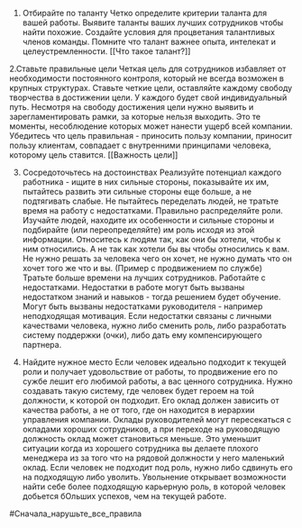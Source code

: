 1. Отбирайте по таланту
 Четко определите критерии таланта для вашей работы.
 Выявите таланты ваших лучших сотрудников чтобы найти похожие.
 Создайте условия для процветания талантливых членов команды.
 Помните что талант важнее опыта, интелекат и целеустремленности. 
[[Что такое талант?]]
 
 2.Ставьте правильные цели
  Четкая цель для сотрудников избавляет от необходимости постоянного контроля, который не всегда возможен в крупных структурах. 
  Ставьте четкие цели, оставляйте каждому свободу творчества в достижении цели. У каждого будет свой индивидуальный путь.
  Несмотря на свободу достижения цели нужно выявить и зарегламентировать рамки, за которые нельзя выходить. Это те моменты, несоблюдение которых может нанести ущерб всей компании.
  Убедитесь что цель правильная - приносить пользу компании, приносит пользу клиентам, совпадает с внутренними принципами человека, которому цель ставится.
  [[Важность цели]]
  
  3. Сосредоточьтесь на достоинствах
   Реализуйте потенциал каждого работника - ищите в них сильные стороны, показывайте их им, пытайтесь развить эти сильные стороны еще больше, а не подтягивать слабые.
   Не пытайтесь переделать людей, не тратьте время на работу с недостатками. 
   Правильно распределяйте роли. Изучайте людей, находите их особенности и сильные стороны и подбирайте (или переопределяйте) им роль исходя из этой информации.
   Относитесь к людям так, как они бы хотели, чтобы к ним относились. А не так как хотели бы вы чтобы относились к вам. Не нужно решать за человека чего он хочет, не нужно думать что он хочет того же что и вы. 
   (Пример с продвижением по службе)
  Тратьте больше времени на лучших сотрудников. 
  Работайте с недостатками. Недостатки в работе могут быть вызваны недостатком знаний и навыков - тогда решением будет обучение.
 Могут быть вызваны недостатками руководителя - например неподходящая мотивация. Если недостатки связаны с личными качествами человека, нужно либо сменить роль, либо разработать систему поддержки (очки), либо дать ему компенсирующего партнера.
 
 4. Найдите нужное место
 Если человек идеально подходит к текущей роли и получает удовольствие от работы, то продвижение его по сужбе лешит его любимой работы, а вас ценного сотрудника. 
 Нужно создавать такую систему, где человек будет героем на той должности, к которой он подходит. Его оклад должен зависить от качества работы, а не от того, где он находится в иерархии управления компании.
 Оклады руководителей могут пересекаться с окладами хороших сотрудников, а при переходе на руководящую должность оклад может становиться меньше. Это уменьшит ситуации когда из хорошего сотрудника вы делаете плохого менеджера из за того что на рядовой должности у него маленький оклад. 
 Если человек не подходит под роль, нужно либо сдвинуть его на подходящую либо уволить. Увольнение открывает возможности найти себе более подходящую карьерную роль, в которой человек добьется бОльших успехов, чем на текущей работе.
  
 #Сначала_нарушьте_все_правила